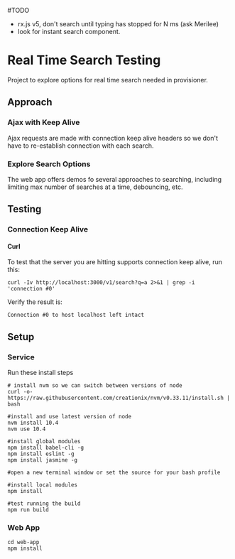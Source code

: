 #TODO
- rx.js v5,  don't search until typing has stopped for N ms (ask Merilee)
- look for instant search component.

# Real Time Search Testing
Project to explore options for real time search needed in provisioner.

## Approach

### Ajax with Keep Alive
Ajax requests are made with connection keep alive headers so we don't have to re-establish connection with each search.

### Explore Search Options
The web app offers demos fo several approaches to searching, including limiting max number of searches at a time, debouncing, etc.

## Testing

### Connection Keep Alive

#### Curl
To test that the server you are hitting supports connection keep alive, run this:
```
curl -Iv http://localhost:3000/v1/search?q=a 2>&1 | grep -i 'connection #0'
```
Verify the result is:
```
Connection #0 to host localhost left intact
```

## Setup

### Service
Run these install steps
```
# install nvm so we can switch between versions of node
curl -o- https://raw.githubusercontent.com/creationix/nvm/v0.33.11/install.sh | bash

#install and use latest version of node
nvm install 10.4
nvm use 10.4

#install global modules
npm install babel-cli -g
npm install eslint -g
npm install jasmine -g

#open a new terminal window or set the source for your bash profile

#install local modules
npm install

#test running the build
npm run build

```

### Web App
```
cd web-app
npm install

```



